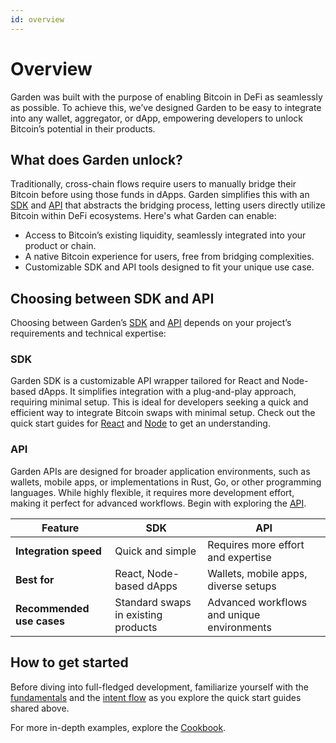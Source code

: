 ```yaml
---
id: overview
---
```


# Overview

Garden was built with the purpose of enabling Bitcoin in DeFi as seamlessly as possible. To achieve this, we’ve designed Garden to be easy to integrate into any wallet, aggregator, or dApp, empowering developers to unlock Bitcoin’s potential in their products.

## What does Garden unlock?

Traditionally, cross-chain flows require users to manually bridge their Bitcoin before using those funds in dApps. Garden simplifies this with an [SDK](./sdk/Sdk.md) and [API](./api/GardenAPI.md) that abstracts the bridging process, letting users directly utilize Bitcoin within DeFi ecosystems. Here's what Garden can enable:

- Access to Bitcoin’s existing liquidity, seamlessly integrated into your product or chain.
- A native Bitcoin experience for users, free from bridging complexities.
- Customizable SDK and API tools designed to fit your unique use case.

## Choosing between SDK and API

Choosing between Garden’s [SDK](./sdk/Sdk.md) and [API](./api/GardenAPI.md) depends on your project’s requirements and technical expertise:

### SDK

Garden SDK is a customizable API wrapper tailored for React and Node-based dApps. It simplifies integration with a plug-and-play approach, requiring minimal setup. This is ideal for developers seeking a quick and efficient way to integrate Bitcoin swaps with minimal setup. Check out the quick start guides for [React](./sdk/react/Quickstart.md) and [Node](./sdk/nodejs/Quickstart.md) to get an understanding.

### API

Garden APIs are designed for broader application environments, such as wallets, mobile apps, or implementations in Rust, Go, or other programming languages. While highly flexible, it requires more development effort, making it perfect for advanced workflows. Begin with exploring the [API](./api/GardenAPI.md).

| **Feature**            | **SDK**                     | **API**                              |
|-------------------------|-----------------------------|--------------------------------------|
| **Integration speed**   | Quick and simple            | Requires more effort and expertise   |
| **Best for**            | React, Node-based dApps     | Wallets, mobile apps, diverse setups |
| **Recommended use cases** | Standard swaps in existing products | Advanced workflows and unique environments |

## How to get started

Before diving into full-fledged development, familiarize yourself with the [fundamentals](../home/fundamentals/introduction/Introduction.md) and the [intent flow](../home/fundamentals/how-it-works/IntentFlow.md) as you explore the quick start guides shared above.

For more in-depth examples, explore the [Cookbook](./cookbook/Cookbook.md).

